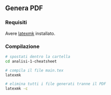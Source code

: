 ## Genera PDF
### Requisiti
Avere [latexmk](https://mg.readthedocs.io/latexmk.html) installato.
### Compilazione
```sh
# spostati dentro la cartella
cd analisi-1-cheatsheet

# compila il file main.tex 
latexmk

# elimina tutti i file generati tranne il PDF
latexmk -c
```
